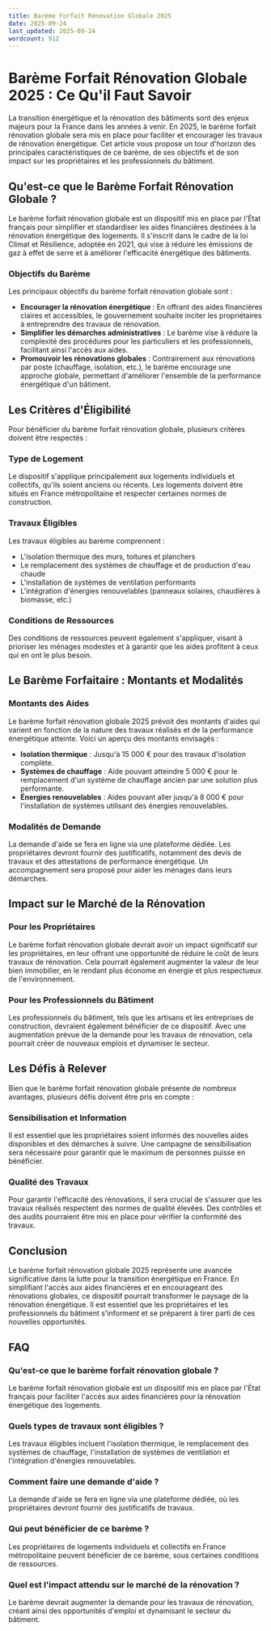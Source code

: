```yaml
---
title: Barème Forfait Rénovation Globale 2025
date: 2025-09-24
last_updated: 2025-09-24
wordcount: 912
---
```


# Barème Forfait Rénovation Globale 2025 : Ce Qu'il Faut Savoir

La transition énergétique et la rénovation des bâtiments sont des enjeux majeurs pour la France dans les années à venir. En 2025, le barème forfait rénovation globale sera mis en place pour faciliter et encourager les travaux de rénovation énergétique. Cet article vous propose un tour d'horizon des principales caractéristiques de ce barème, de ses objectifs et de son impact sur les propriétaires et les professionnels du bâtiment.

## Qu'est-ce que le Barème Forfait Rénovation Globale ?

Le barème forfait rénovation globale est un dispositif mis en place par l'État français pour simplifier et standardiser les aides financières destinées à la rénovation énergétique des logements. Il s'inscrit dans le cadre de la loi Climat et Résilience, adoptée en 2021, qui vise à réduire les émissions de gaz à effet de serre et à améliorer l'efficacité énergétique des bâtiments.

### Objectifs du Barème

Les principaux objectifs du barème forfait rénovation globale sont :

- **Encourager la rénovation énergétique** : En offrant des aides financières claires et accessibles, le gouvernement souhaite inciter les propriétaires à entreprendre des travaux de rénovation.
- **Simplifier les démarches administratives** : Le barème vise à réduire la complexité des procédures pour les particuliers et les professionnels, facilitant ainsi l'accès aux aides.
- **Promouvoir les rénovations globales** : Contrairement aux rénovations par poste (chauffage, isolation, etc.), le barème encourage une approche globale, permettant d'améliorer l'ensemble de la performance énergétique d'un bâtiment.

## Les Critères d'Éligibilité

Pour bénéficier du barème forfait rénovation globale, plusieurs critères doivent être respectés :

### Type de Logement

Le dispositif s'applique principalement aux logements individuels et collectifs, qu'ils soient anciens ou récents. Les logements doivent être situés en France métropolitaine et respecter certaines normes de construction.

### Travaux Éligibles

Les travaux éligibles au barème comprennent :

- L'isolation thermique des murs, toitures et planchers
- Le remplacement des systèmes de chauffage et de production d'eau chaude
- L'installation de systèmes de ventilation performants
- L'intégration d'énergies renouvelables (panneaux solaires, chaudières à biomasse, etc.)

### Conditions de Ressources

Des conditions de ressources peuvent également s'appliquer, visant à prioriser les ménages modestes et à garantir que les aides profitent à ceux qui en ont le plus besoin.

## Le Barème Forfaitaire : Montants et Modalités

### Montants des Aides

Le barème forfait rénovation globale 2025 prévoit des montants d'aides qui varient en fonction de la nature des travaux réalisés et de la performance énergétique atteinte. Voici un aperçu des montants envisagés :

- **Isolation thermique** : Jusqu'à 15 000 € pour des travaux d'isolation complète.
- **Systèmes de chauffage** : Aide pouvant atteindre 5 000 € pour le remplacement d'un système de chauffage ancien par une solution plus performante.
- **Énergies renouvelables** : Aides pouvant aller jusqu'à 8 000 € pour l'installation de systèmes utilisant des énergies renouvelables.

### Modalités de Demande

La demande d'aide se fera en ligne via une plateforme dédiée. Les propriétaires devront fournir des justificatifs, notamment des devis de travaux et des attestations de performance énergétique. Un accompagnement sera proposé pour aider les ménages dans leurs démarches.

## Impact sur le Marché de la Rénovation

### Pour les Propriétaires

Le barème forfait rénovation globale devrait avoir un impact significatif sur les propriétaires, en leur offrant une opportunité de réduire le coût de leurs travaux de rénovation. Cela pourrait également augmenter la valeur de leur bien immobilier, en le rendant plus économe en énergie et plus respectueux de l'environnement.

### Pour les Professionnels du Bâtiment

Les professionnels du bâtiment, tels que les artisans et les entreprises de construction, devraient également bénéficier de ce dispositif. Avec une augmentation prévue de la demande pour les travaux de rénovation, cela pourrait créer de nouveaux emplois et dynamiser le secteur.

## Les Défis à Relever

Bien que le barème forfait rénovation globale présente de nombreux avantages, plusieurs défis doivent être pris en compte :

### Sensibilisation et Information

Il est essentiel que les propriétaires soient informés des nouvelles aides disponibles et des démarches à suivre. Une campagne de sensibilisation sera nécessaire pour garantir que le maximum de personnes puisse en bénéficier.

### Qualité des Travaux

Pour garantir l'efficacité des rénovations, il sera crucial de s'assurer que les travaux réalisés respectent des normes de qualité élevées. Des contrôles et des audits pourraient être mis en place pour vérifier la conformité des travaux.

## Conclusion

Le barème forfait rénovation globale 2025 représente une avancée significative dans la lutte pour la transition énergétique en France. En simplifiant l'accès aux aides financières et en encourageant des rénovations globales, ce dispositif pourrait transformer le paysage de la rénovation énergétique. Il est essentiel que les propriétaires et les professionnels du bâtiment s'informent et se préparent à tirer parti de ces nouvelles opportunités.

## FAQ

### Qu'est-ce que le barème forfait rénovation globale ?

Le barème forfait rénovation globale est un dispositif mis en place par l'État français pour faciliter l'accès aux aides financières pour la rénovation énergétique des logements.

### Quels types de travaux sont éligibles ?

Les travaux éligibles incluent l'isolation thermique, le remplacement des systèmes de chauffage, l'installation de systèmes de ventilation et l'intégration d'énergies renouvelables.

### Comment faire une demande d'aide ?

La demande d'aide se fera en ligne via une plateforme dédiée, où les propriétaires devront fournir des justificatifs de travaux.

### Qui peut bénéficier de ce barème ?

Les propriétaires de logements individuels et collectifs en France métropolitaine peuvent bénéficier de ce barème, sous certaines conditions de ressources.

### Quel est l'impact attendu sur le marché de la rénovation ?

Le barème devrait augmenter la demande pour les travaux de rénovation, créant ainsi des opportunités d'emploi et dynamisant le secteur du bâtiment.